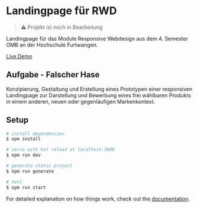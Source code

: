 # Landingpage für RWD

> ⚠️ Projekt ist noch in Bearbeitung

Landingpage für das Module Responsive Webdesign aus dem 4. Semester OMB an der Hochschule Furtwangen.

[Live Demo](https://rwd-landingpage.netlify.app/)

## Aufgabe - Falscher Hase

Konzipierung, Gestaltung und Erstellung eines Prototypen einer responsiven Landingpage zur Darstellung und Bewerbung eines frei wählbaren Produkts in einem anderen, neuen oder gegenläufigen Markenkontext.

## Setup

```bash
# install dependencies
$ npm install

# serve with hot reload at localhost:3000
$ npm run dev

# generate static project
$ npm run generate

# test
$ npm run start
```

For detailed explanation on how things work, check out the [documentation](https://nuxtjs.org).
